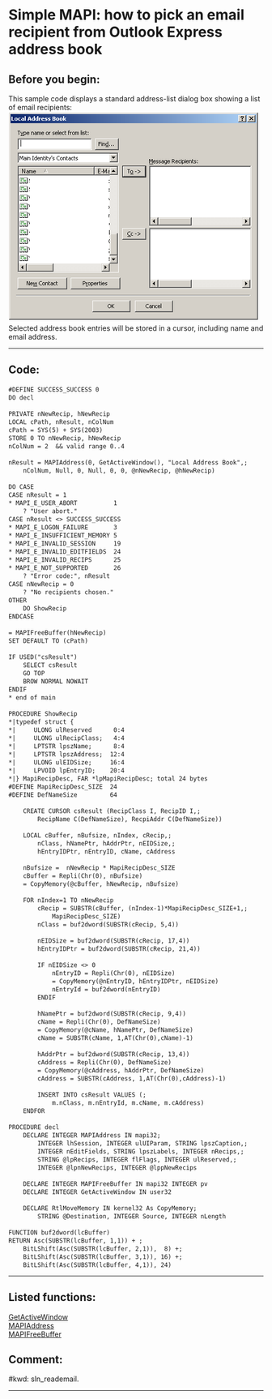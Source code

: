 <link rel="stylesheet" type="text/css" href="../css/win32api.css">  
<link rel="stylesheet" href="https://cdnjs.cloudflare.com/ajax/libs/font-awesome/4.7.0/css/font-awesome.min.css">

# Simple MAPI: how to pick an email recipient from Outlook Express address book

## Before you begin:
This sample code displays a standard address-list dialog box showing a list of email recipients:  
![](../images/oeaddr.png)  
Selected address book entries will be stored in a cursor, including name and email address.  
  
***  


## Code:
```foxpro  
#DEFINE SUCCESS_SUCCESS 0
DO decl

PRIVATE nNewRecip, hNewRecip
LOCAL cPath, nResult, nColNum
cPath = SYS(5) + SYS(2003)
STORE 0 TO nNewRecip, hNewRecip
nColNum = 2  && valid range 0..4

nResult = MAPIAddress(0, GetActiveWindow(), "Local Address Book",;
	nColNum, Null, 0, Null, 0, 0, @nNewRecip, @hNewRecip)

DO CASE
CASE nResult = 1
* MAPI_E_USER_ABORT          1
	? "User abort."
CASE nResult <> SUCCESS_SUCCESS
* MAPI_E_LOGON_FAILURE       3
* MAPI_E_INSUFFICIENT_MEMORY 5
* MAPI_E_INVALID_SESSION     19
* MAPI_E_INVALID_EDITFIELDS  24
* MAPI_E_INVALID_RECIPS      25
* MAPI_E_NOT_SUPPORTED       26
	? "Error code:", nResult
CASE nNewRecip = 0
	? "No recipients chosen."
OTHER
	DO ShowRecip
ENDCASE

= MAPIFreeBuffer(hNewRecip)
SET DEFAULT TO (cPath)

IF USED("csResult")
	SELECT csResult
	GO TOP
	BROW NORMAL NOWAIT
ENDIF
* end of main

PROCEDURE ShowRecip
*|typedef struct {
*|     ULONG ulReserved      0:4
*|     ULONG ulRecipClass;   4:4
*|     LPTSTR lpszName;      8:4
*|     LPTSTR lpszAddress;  12:4
*|     ULONG ulEIDSize;     16:4
*|     LPVOID lpEntryID;    20:4
*|} MapiRecipDesc, FAR *lpMapiRecipDesc; total 24 bytes
#DEFINE MapiRecipDesc_SIZE  24
#DEFINE DefNameSize         64

	CREATE CURSOR csResult (RecipClass I, RecipID I,;
		RecipName C(DefNameSize), RecpiAddr C(DefNameSize))

	LOCAL cBuffer, nBufsize, nIndex, cRecip,;
		nClass, hNamePtr, hAddrPtr, nEIDSize,;
		hEntryIDPtr, nEntryID, cName, cAddress

	nBufsize =  nNewRecip * MapiRecipDesc_SIZE
	cBuffer = Repli(Chr(0), nBufsize)
	= CopyMemory(@cBuffer, hNewRecip, nBufsize)
	
	FOR nIndex=1 TO nNewRecip
		cRecip = SUBSTR(cBuffer, (nIndex-1)*MapiRecipDesc_SIZE+1,;
			MapiRecipDesc_SIZE)
		nClass = buf2dword(SUBSTR(cRecip, 5,4))

		nEIDSize = buf2dword(SUBSTR(cRecip, 17,4))
		hEntryIDPtr = buf2dword(SUBSTR(cRecip, 21,4))

		IF nEIDSize <> 0
			nEntryID = Repli(Chr(0), nEIDSize)
			= CopyMemory(@nEntryID, hEntryIDPtr, nEIDSize)
			nEntryId = buf2dword(nEntryID)
		ENDIF

		hNamePtr = buf2dword(SUBSTR(cRecip, 9,4))
		cName = Repli(Chr(0), DefNameSize)
		= CopyMemory(@cName, hNamePtr, DefNameSize)
		cName = SUBSTR(cName, 1,AT(Chr(0),cName)-1)

		hAddrPtr = buf2dword(SUBSTR(cRecip, 13,4))
		cAddress = Repli(Chr(0), DefNameSize)
		= CopyMemory(@cAddress, hAddrPtr, DefNameSize)
		cAddress = SUBSTR(cAddress, 1,AT(Chr(0),cAddress)-1)
		
		INSERT INTO csResult VALUES (;
			m.nClass, m.nEntryId, m.cName, m.cAddress)
	ENDFOR

PROCEDURE decl
	DECLARE INTEGER MAPIAddress IN mapi32;
		INTEGER lhSession, INTEGER ulUIParam, STRING lpszCaption,;
		INTEGER nEditFields, STRING lpszLabels, INTEGER nRecips,;
		STRING @lpRecips, INTEGER flFlags, INTEGER ulReserved,;
		INTEGER @lpnNewRecips, INTEGER @lppNewRecips

	DECLARE INTEGER MAPIFreeBuffer IN mapi32 INTEGER pv
	DECLARE INTEGER GetActiveWindow IN user32

	DECLARE RtlMoveMemory IN kernel32 As CopyMemory;
		STRING @Destination, INTEGER Source, INTEGER nLength

FUNCTION buf2dword(lcBuffer)
RETURN Asc(SUBSTR(lcBuffer, 1,1)) + ;
	BitLShift(Asc(SUBSTR(lcBuffer, 2,1)),  8) +;
	BitLShift(Asc(SUBSTR(lcBuffer, 3,1)), 16) +;
	BitLShift(Asc(SUBSTR(lcBuffer, 4,1)), 24)  
```  
***  


## Listed functions:
[GetActiveWindow](../libraries/user32/GetActiveWindow.md)  
[MAPIAddress](../libraries/mapi32/MAPIAddress.md)  
[MAPIFreeBuffer](../libraries/mapi32/MAPIFreeBuffer.md)  

## Comment:
  
  
#kwd: sln_reademail.  
  
***  

